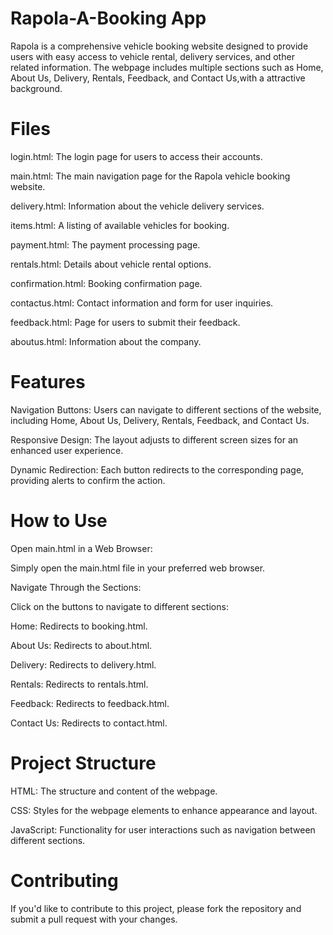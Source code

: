 # Rapola-A-Booking App
Rapola is a comprehensive vehicle booking website designed to provide users with easy access to vehicle rental, delivery services, and other related information. The webpage includes multiple sections such as Home, About Us, Delivery, Rentals, Feedback, and Contact Us,with a attractive background.
# Files
login.html: The login page for users to access their accounts.

main.html: The main navigation page for the Rapola vehicle booking website.

delivery.html: Information about the vehicle delivery services.

items.html: A listing of available vehicles for booking.

payment.html: The payment processing page.

rentals.html: Details about vehicle rental options.

confirmation.html: Booking confirmation page.

contactus.html: Contact information and form for user inquiries.

feedback.html: Page for users to submit their feedback.

aboutus.html: Information about the company.
# Features
Navigation Buttons: Users can navigate to different sections of the website, including Home, About Us, Delivery, Rentals, Feedback, and Contact Us.

Responsive Design: The layout adjusts to different screen sizes for an enhanced user experience.

Dynamic Redirection: Each button redirects to the corresponding page, providing alerts to confirm the action.
# How to Use
Open main.html in a Web Browser:

Simply open the main.html file in your preferred web browser.

Navigate Through the Sections:

Click on the buttons to navigate to different sections:

Home: Redirects to booking.html.

About Us: Redirects to about.html.

Delivery: Redirects to delivery.html.

Rentals: Redirects to rentals.html.

Feedback: Redirects to feedback.html.

Contact Us: Redirects to contact.html.

# Project Structure
HTML: The structure and content of the webpage.

CSS: Styles for the webpage elements to enhance appearance and layout.

JavaScript: Functionality for user interactions such as navigation between different sections.
# Contributing
If you'd like to contribute to this project, please fork the repository and submit a pull request with your changes.
